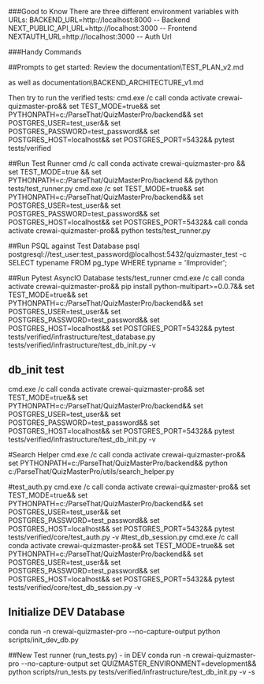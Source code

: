 ###Good to Know
There are three different environment variables with URLs:
BACKEND_URL=http://localhost:8000   -- Backend
NEXT_PUBLIC_API_URL=http://localhost:3000  -- Frontend
NEXTAUTH_URL=http://localhost:3000  -- Auth Url


###Handy Commands

##Prompts to get started:
Review the 
documentation\TEST_PLAN_v2.md

as well as 
documentation\BACKEND_ARCHITECTURE_v1.md

Then try to run the verified tests:
cmd.exe /c call conda activate crewai-quizmaster-pro&& set TEST_MODE=true&& set PYTHONPATH=c:/ParseThat/QuizMasterPro/backend&& set POSTGRES_USER=test_user&& set POSTGRES_PASSWORD=test_password&& set POSTGRES_HOST=localhost&& set POSTGRES_PORT=5432&& pytest tests/verified


##Run Test Runner
cmd /c call conda activate crewai-quizmaster-pro && set TEST_MODE=true && set PYTHONPATH=c:/ParseThat/QuizMasterPro/backend && python tests/test_runner.py
cmd.exe /c set TEST_MODE=true&& set PYTHONPATH=c:/ParseThat/QuizMasterPro/backend&& set POSTGRES_USER=test_user&& set POSTGRES_PASSWORD=test_password&& set POSTGRES_HOST=localhost&& set POSTGRES_PORT=5432&& call conda activate crewai-quizmaster-pro&& python tests/test_runner.py

##Run PSQL against Test Database
psql postgresql://test_user:test_password@localhost:5432/quizmaster_test -c SELECT typename FROM pg_type WHERE typname = 'llmprovider';


##Run Pytest AsyncIO Database tests/test_runner
cmd.exe /c call conda activate crewai-quizmaster-pro&& pip install python-multipart>=0.0.7&& set TEST_MODE=true&& set PYTHONPATH=c:/ParseThat/QuizMasterPro/backend&& set POSTGRES_USER=test_user&& set POSTGRES_PASSWORD=test_password&& set POSTGRES_HOST=localhost&& set POSTGRES_PORT=5432&& pytest tests/verified/infrastructure/test_database.py tests/verified/infrastructure/test_db_init.py -v

## db_init test 
cmd.exe /c call conda activate crewai-quizmaster-pro&& set TEST_MODE=true&& set PYTHONPATH=c:/ParseThat/QuizMasterPro/backend&& set POSTGRES_USER=test_user&& set POSTGRES_PASSWORD=test_password&& set POSTGRES_HOST=localhost&& set POSTGRES_PORT=5432&& pytest tests/verified/infrastructure/test_db_init.py -v

#Search Helper
cmd.exe /c call conda activate crewai-quizmaster-pro&& set PYTHONPATH=c:/ParseThat/QuizMasterPro/backend&& python c:/ParseThat/QuizMasterPro/utils/search_helper.py

#test_auth.py
cmd.exe /c call conda activate crewai-quizmaster-pro&& set TEST_MODE=true&& set PYTHONPATH=c:/ParseThat/QuizMasterPro/backend&& set POSTGRES_USER=test_user&& set POSTGRES_PASSWORD=test_password&& set POSTGRES_HOST=localhost&& set POSTGRES_PORT=5432&& pytest tests/verified/core/test_auth.py -v
#test_db_session.py
cmd.exe /c call conda activate crewai-quizmaster-pro&& set TEST_MODE=true&& set PYTHONPATH=c:/ParseThat/QuizMasterPro/backend&& set POSTGRES_USER=test_user&& set POSTGRES_PASSWORD=test_password&& set POSTGRES_HOST=localhost&& set POSTGRES_PORT=5432&& pytest tests/verified/core/test_db_session.py -v


## Initialize DEV Database
conda run -n crewai-quizmaster-pro --no-capture-output python scripts/init_dev_db.py

##New Test runner (run_tests.py)  - in DEV
conda run -n crewai-quizmaster-pro --no-capture-output set QUIZMASTER_ENVIRONMENT=development&& python scripts/run_tests.py tests/verified/infrastructure/test_db_init.py -v -s